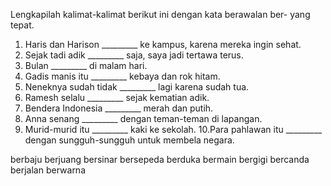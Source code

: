 Lengkapilah kalimat-kalimat berikut ini dengan kata berawalan ber-
yang tepat.

1. Haris dan Harison _________ ke kampus, karena mereka ingin sehat.
2. Sejak tadi adik _________ saja, saya jadi tertawa terus.
3. Bulan _________ di malam hari.
4. Gadis manis itu _________ kebaya dan rok hitam.
5. Neneknya sudah tidak _________ lagi karena sudah tua.
6. Ramesh selalu _________ sejak kematian adik.
7. Bendera Indonesia _________ merah dan putih.
8. Anna senang _________ dengan teman-teman di lapangan.
9. Murid-murid itu _________ kaki ke sekolah.
10.Para pahlawan itu _________ dengan sungguh-sungguh untuk membela
negara.


berbaju
berjuang
bersinar
bersepeda
berduka
bermain
bergigi
bercanda
berjalan
berwarna

